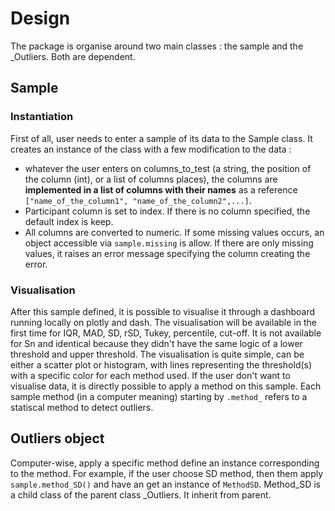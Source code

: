 # Design

The package is organise around two main classes : the sample and the _Outliers. Both are dependent.

## Sample

### Instantiation

First of all, user needs to enter a sample of its data to the Sample class. It creates an instance of the class with a few modification to the data :

* whatever the user enters on columns_to_test (a string, the position of the column (int), or a list of columns places), the columns are **implemented in a list of columns with their names** as a reference `["name_of_the_column1", "name_of_the_column2",...]`.
* Participant column is set to index. If there is no column specified, the default index is keep.
* All columns are converted to numeric. If some missing values occurs, an object accessible via `sample.missing` is allow. If there are only missing values, it raises an error message specifying the column creating the error.

### Visualisation

After this sample defined, it is possible to visualise it through a dashboard running locally on plotly and dash. The visualisation will be available in the first time for IQR, MAD, SD, rSD, Tukey, percentile, cut-off. It is not available for Sn and identical because they didn't have the same logic of a lower threshold and upper threshold. The visualisation is quite simple, can be either a scatter plot or histogram, with lines representing the threshold(s) with a specific color for each method used.
If the user don't want to visualise data, it is directly possible to apply a method on this sample. Each sample method (in a computer meaning) starting by `.method_` refers to a statiscal method to detect outliers.

## Outliers object

Computer-wise, apply a specific method define an instance corresponding to the method. For example, if the user choose SD method, then them apply `sample.method_SD()` and have an get an instance of `MethodSD`. Method_SD is a child class of the parent class \_Outliers. It inherit from parent.
